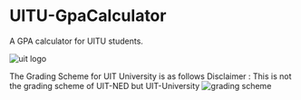 # UITU-GpaCalculator
A GPA calculator for UITU students.

![uit logo](https://github.com/user-attachments/assets/6a747105-bdb2-4663-852f-028e2f0d91cb)





The Grading Scheme for UIT University is as follows 
Disclaimer : This is not the grading scheme of UIT-NED but UIT-University
![grading scheme](https://github.com/user-attachments/assets/d977a535-afd4-4b35-a575-d925480844e7)
